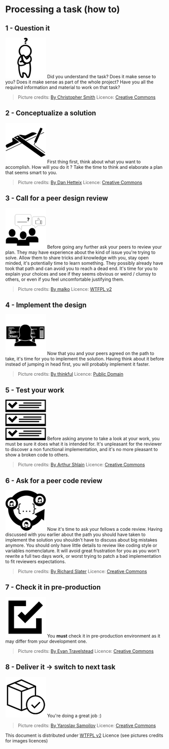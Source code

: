 # Processing a task (how to)
## 1 - **Question** it
![question](pictures/child-question.png)
Did you understand the task? Does it make sense to you? Does it make sense as part of the whole project? Have you all the required information and material to work on that task?
>Picture credits: [By Christopher Smith](https://thenounproject.com/term/question/346312/)
>Licence: [Creative Commons](https://creativecommons.org/licenses/by/3.0/us/)

## 2 - **Concept**ualize a solution
![drafting](pictures/drafting.png)
First thing first, think about what you want to accomplish. How will you do it ? Take the time to think and elaborate a plan that seems smart to you.
>Picture credits: [By Dan Hetteix](https://thenounproject.com/DHETTEIX/uploads/?i=28684)
>Licence: [Creative Commons](https://creativecommons.org/licenses/by/3.0/us/)

## 3 - Call for a peer **design review**
![peer review](pictures/peer-review.png)
Before going any further ask your peers to review your plan.
They may have experience about the kind of issue you're trying to solve. Allow them to share tricks and knowledge with you, stay open minded, it's potentially time to learn something. They possibly already have took that path and can avoid you to reach a dead end. It's time for you to explain your choices and see if they seems obvious or weird / clumsy to others, or even if you feel uncomfortable justifying them.
>Picture credits: [By malko](https://github.com/malko)
>Licence: [WTFPL v2](https://fr.wikipedia.org/wiki/WTFPL)

## 4 - **Implement** the design
![programer](pictures/computer-programer.png)
Now that you and your peers agreed on the path to take, it's time for you to implement the solution. Having think about it before instead of jumping in head first, you will probably implement it faster.
> Picture credits: [By thinkful](https://thenounproject.com/term/computer-programer/94092/)
>Licence: [Public Domain](https://creativecommons.org/publicdomain/zero/1.0/)

## 5 - **Test** your work
![check list](pictures/check-list.png)
Before asking anyone to take a look at your work, you must be sure it does what it is intended for. It's unpleasant for the reviewer to discover a non functional implementation, and it's no more pleasant to show a broken code to others.
> Picture credits: [By Arthur Shlain](https://thenounproject.com/ArtZ91/collection/interface/?i=75038)
>Licence: [Creative Commons](https://creativecommons.org/licenses/by/3.0/us/)

## 6 - Ask for a peer **code review**
![code review](pictures/code-review.png)
Now it's time to ask your fellows a code review. Having discussed with you earlier about the path you should have taken to implement the solution you shouldn't have to discuss about big mistakes anymore. You should only have little details to review like coding style or variables nomenclature. It will avoid great frustration for you as you won't rewrite a full two days work, or worst trying to patch a bad implementation to fit reviewers expectations.
>Picture credits: [By Richard Slater](https://thenounproject.com/search/?q=review&i=104097)
>Licence: [Creative Commons](https://creativecommons.org/licenses/by/3.0/us/)

## 7 - **Check** it in pre-production
![check box](pictures/check-box.png)
You **must** check it in pre-production environment as it may differ from your development one.
>Picture credits: [By Evan Travelstead](https://thenounproject.com/etrav689/uploads/?i=77011)
Licence: [Creative Commons](https://creativecommons.org/licenses/by/3.0/us/)


## 8 - **Deliver** it → switch to next task
![box](pictures/box.png)
You're doing a great job :)
>Picture credits: [By Yaroslav Samoilov](https://thenounproject.com/Yaosamo/uploads/?i=101923)
Licence: [Creative Commons](https://creativecommons.org/licenses/by/3.0/us/)


This document is distributed under [WTFPL v2](https://fr.wikipedia.org/wiki/WTFPL) Licence (see pictures credits for images licences)
